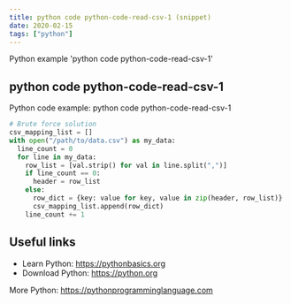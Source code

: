 ```yaml
---
title: python code python-code-read-csv-1 (snippet)
date: 2020-02-15
tags: ["python"]
---
```

Python example 'python code python-code-read-csv-1'


## python code python-code-read-csv-1

Python code example: python code python-code-read-csv-1

```python
# Brute force solution
csv_mapping_list = []
with open("/path/to/data.csv") as my_data: 
  line_count = 0 
  for line in my_data: 
    row_list = [val.strip() for val in line.split(",")] 
    if line_count == 0: 
      header = row_list 
    else: 
      row_dict = {key: value for key, value in zip(header, row_list)}
      csv_mapping_list.append(row_dict) 
    line_count += 1


```

## Useful links

- Learn Python: https://pythonbasics.org
- Download Python: https://python.org

More Python: https://pythonprogramminglanguage.com
